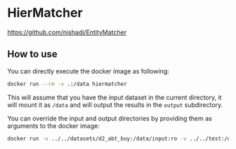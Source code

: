 # HierMatcher

https://github.com/nishadi/EntityMatcher

## How to use

You can directly execute the docker image as following:

```bash
docker run --rm -v .:/data hiermatcher
```

This will assume that you have the input dataset in the current directory,
it will mount it as `/data` and will output the results in the `output` subdirectory.

You can override the input and output directories by providing them as arguments to the docker image:

```bash
docker run -v ../../datasets/d2_abt_buy:/data/input:ro -v ../../test:/data/output hiermatcher /data/input /data/output
```
